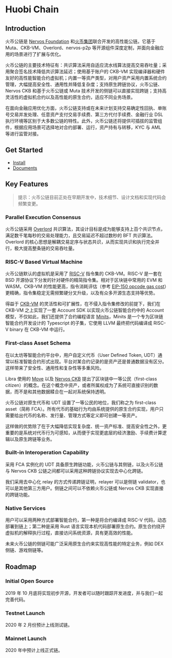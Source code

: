 # Huobi Chain

## Introduction

火币公链是 [Nervos Foundation](https://www.nervos.org/) 和[火币集团](https://www.huobigroup.com/)联合开发的高性能公链。它基于 Muta、CKB-VM、Overlord、nervos-p2p 等开源组件深度定制，并面向金融应用的场景进行了扩展与优化。

火币公链的主要技术特征有：共识算法采用自适应流水线算法提高交易吞吐量；采用聚合签名技术降低共识算法延迟；使用基于账户的 CKB-VM 实现编译器和硬件友好的高性能智能合约虚拟机；内置一等资产类型，对用户资产采用内置系统合约管理，大幅提高安全性、通用性并降低复杂度；支持原生跨链协议，火币公链、Nervos CKB 和基于火币公链或 Muta 技术开发的侧链可以直接实现跨链；支持高灵活性的虚拟机合约以及高性能的原生合约，适应不同业务场景。

在面向金融应用优化方面，火币公链支持或在未来计划支持交易确定性回执、单账号交易并发处理、任意资产支付交易手续费、第三方代付手续费、金融行业 DSL 执行环境等区别于大多数公链的特性。此外，火币公链还将提供可插拔的监管组件，根据应用场景可选择地对合约部署、运行，资产持有与转移，KYC 与 AML 等进行监管对接。

## Get Started

- [Install](./docs/getting_started.md)
- [Documents](./docs/index.md)

## Key Features

> 提示：火币公链目前正处在早期开发中，技术细节、设计文档和实现代码会频繁变更。

### Parallel Execution Consensus

火币公链采用 [Overlord][overlord] 共识算法，其设计目标是成为能够支持上百个共识节点，满足数千笔每秒的交易处理能力，且交易延迟不超过数秒的 BFT 共识算法。Overlord 的核心思想是解耦交易定序与状态共识，从而实现共识和执行完全并行，极大提高整条链的交易吞吐量。

### RISC-V Based Virtual Machine

火币公链默认的虚拟机是采用了 [RISC-V][risc-v] 指令集的 CKB-VM。RISC-V 是一套在 BSD 开源协议下分发的针对硬件的精简指令集。相对于区块链中常用的 EVM 和 WASM，CKB-VM 的性能更高，指令消耗评估（参考 [EIP-150 opcode gas cost][eip-150]）更精确，指令集稳定无需频繁硬分叉升级，以及有众多开源生态支持等优势。

得益于 [CKB-VM][ckb-vm] 的灵活性和可扩展性，在不侵入指令集修改的前提下，我们在 CKB-VM 之上实现了一套 Account SDK 以实现火币公链智能合约中的 Account 模型，不仅如此，我们还提供了合约编程语言 [Minits][minits]，Minits 是一个专为区块链智能合约开发设计的 Typescript 的子集，它使用 LLVM 最终把代码编译成 RISC-V binary 在 CKB-VM 中运行。

### First-class Asset Schema

在以太坊等智能合约平台中，用户自定义代币（User Defined Token, UDT）通常以标准智能合约形式出现。平台对某合约记录的是资产还是普通数据没有区分。这样带来了安全性、通用性和复杂性等多重风险。

Libra 使用的 [Move][move] 以及 [Nervos CKB][ckb-white-paper] 提出了区块链中一等公民（first-class citizen）的概念。在这个概念中资产，或者所属权成为了系统可直接识别的数据，而不是和其他数据糅合在一起对系统保持透明。

火币公链对原生代币和 UDT 设置了一等公民的地位，我们称之为 first-class asset（简称 FCA）。所有代币的基础行为均由系统提供的原生合约实现，用户只需要给出代币的名称、发行量、管理方式等定义即可创建一等资产。

这样做的优势除了在于大幅降低实现复杂度、统一资产标准、提高安全性之外，更重要的是系统对代币行为可感知，从而便于实现更底层的经济激励、手续费计算逻辑以及原生跨链等业务。

### Built-in Interoperation Capability

采用 FCA 实例化的 UDT 具备原生跨链功能，火币公链与其侧链，以及火币公链与 Nervos CKB 公链之间都可以采用这种跨链协议实现去中心化跨链。

我们采用去中心化 relay 的方式传递跨链证明，relayer 可以是侧链 validator，也可以是其他第三方用户。侧链之间可以不依赖火币公链或 Nervos CKB 实现直接的跨链功能。

### Native Services

用户可以采用两种方式部署智能合约，第一种是将合约编译成 RISC-V 代码，动态部署到链上；第二种是采用 Rust 语言实现本机代码部署原生合约。原生合约绕开虚拟机的解释执行过程，直接访问系统资源，具有更高效的性能。

未来火币公链的侧链可能广泛采用原生合约来实现高性能的特定业务，例如 DEX 侧链、游戏侧链等。

## Roadmap

### Initial Open Source

2019 年 10 月底将实现初步开源，开发者可以随时跟踪开发进度，并与我们一起完善代码。

### Testnet Launch

2020 年 2 月份预计上线测试链。

### Mainnet Launch

2020 年中预计上线正式链。

[overlord]: https://github.com/cryptape/overlord
[risc-v]: https://www.wikiwand.com/en/RISC-V
[eip-150]: https://docs.google.com/spreadsheets/d/1n6mRqkBz3iWcOlRem_mO09GtSKEKrAsfO7Frgx18pNU/edit#gid=0
[ckb-vm]: https://github.com/nervosnetwork/ckb-vm
[minits]: https://github.com/cryptape/minits
[move]: https://developers.libra.org/docs/move-overview
[ckb-white-paper]: https://github.com/nervosnetwork/rfcs/blob/master/rfcs/0002-ckb/0002-ckb.md
